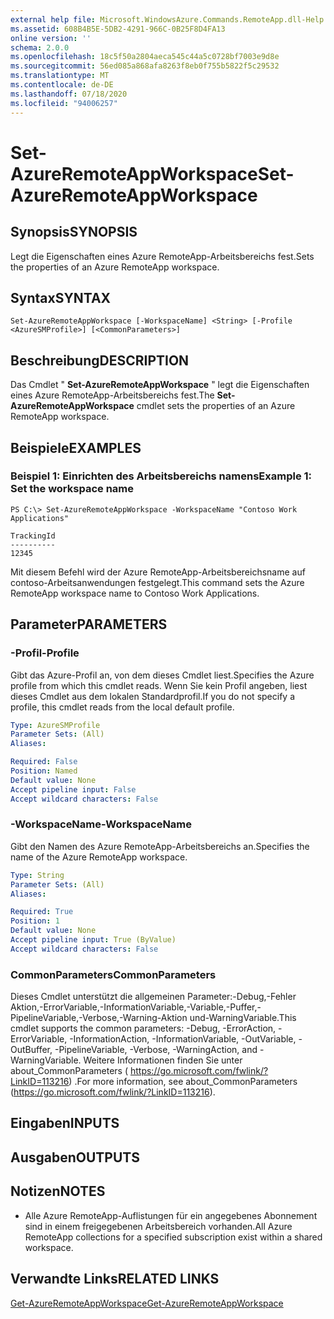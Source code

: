 ```yaml
---
external help file: Microsoft.WindowsAzure.Commands.RemoteApp.dll-Help.xml
ms.assetid: 608B4B5E-5DB2-4291-966C-0B25F8D4FA13
online version: ''
schema: 2.0.0
ms.openlocfilehash: 18c5f50a2804aeca545c44a5c0728bf7003e9d8e
ms.sourcegitcommit: 56ed085a868afa8263f8eb0f755b5822f5c29532
ms.translationtype: MT
ms.contentlocale: de-DE
ms.lasthandoff: 07/18/2020
ms.locfileid: "94006257"
---
```

# <span data-ttu-id="6e79b-101">Set-AzureRemoteAppWorkspace</span><span class="sxs-lookup"><span data-stu-id="6e79b-101">Set-AzureRemoteAppWorkspace</span></span>

## <span data-ttu-id="6e79b-102">Synopsis</span><span class="sxs-lookup"><span data-stu-id="6e79b-102">SYNOPSIS</span></span>
<span data-ttu-id="6e79b-103">Legt die Eigenschaften eines Azure RemoteApp-Arbeitsbereichs fest.</span><span class="sxs-lookup"><span data-stu-id="6e79b-103">Sets the properties of an Azure RemoteApp workspace.</span></span>

## <span data-ttu-id="6e79b-104">Syntax</span><span class="sxs-lookup"><span data-stu-id="6e79b-104">SYNTAX</span></span>

```
Set-AzureRemoteAppWorkspace [-WorkspaceName] <String> [-Profile <AzureSMProfile>] [<CommonParameters>]
```

## <span data-ttu-id="6e79b-105">Beschreibung</span><span class="sxs-lookup"><span data-stu-id="6e79b-105">DESCRIPTION</span></span>
<span data-ttu-id="6e79b-106">Das Cmdlet " **Set-AzureRemoteAppWorkspace** " legt die Eigenschaften eines Azure RemoteApp-Arbeitsbereichs fest.</span><span class="sxs-lookup"><span data-stu-id="6e79b-106">The **Set-AzureRemoteAppWorkspace** cmdlet sets the properties of an Azure RemoteApp workspace.</span></span>

## <span data-ttu-id="6e79b-107">Beispiele</span><span class="sxs-lookup"><span data-stu-id="6e79b-107">EXAMPLES</span></span>

### <span data-ttu-id="6e79b-108">Beispiel 1: Einrichten des Arbeitsbereichs namens</span><span class="sxs-lookup"><span data-stu-id="6e79b-108">Example 1: Set the workspace name</span></span>
```
PS C:\> Set-AzureRemoteAppWorkspace -WorkspaceName "Contoso Work Applications"

TrackingId
----------
12345
```

<span data-ttu-id="6e79b-109">Mit diesem Befehl wird der Azure RemoteApp-Arbeitsbereichsname auf contoso-Arbeitsanwendungen festgelegt.</span><span class="sxs-lookup"><span data-stu-id="6e79b-109">This command sets the Azure RemoteApp workspace name to Contoso Work Applications.</span></span>

## <span data-ttu-id="6e79b-110">Parameter</span><span class="sxs-lookup"><span data-stu-id="6e79b-110">PARAMETERS</span></span>

### <span data-ttu-id="6e79b-111">-Profil</span><span class="sxs-lookup"><span data-stu-id="6e79b-111">-Profile</span></span>
<span data-ttu-id="6e79b-112">Gibt das Azure-Profil an, von dem dieses Cmdlet liest.</span><span class="sxs-lookup"><span data-stu-id="6e79b-112">Specifies the Azure profile from which this cmdlet reads.</span></span>
<span data-ttu-id="6e79b-113">Wenn Sie kein Profil angeben, liest dieses Cmdlet aus dem lokalen Standardprofil.</span><span class="sxs-lookup"><span data-stu-id="6e79b-113">If you do not specify a profile, this cmdlet reads from the local default profile.</span></span>

```yaml
Type: AzureSMProfile
Parameter Sets: (All)
Aliases: 

Required: False
Position: Named
Default value: None
Accept pipeline input: False
Accept wildcard characters: False
```

### <span data-ttu-id="6e79b-114">-WorkspaceName</span><span class="sxs-lookup"><span data-stu-id="6e79b-114">-WorkspaceName</span></span>
<span data-ttu-id="6e79b-115">Gibt den Namen des Azure RemoteApp-Arbeitsbereichs an.</span><span class="sxs-lookup"><span data-stu-id="6e79b-115">Specifies the name of the Azure RemoteApp workspace.</span></span>

```yaml
Type: String
Parameter Sets: (All)
Aliases: 

Required: True
Position: 1
Default value: None
Accept pipeline input: True (ByValue)
Accept wildcard characters: False
```

### <span data-ttu-id="6e79b-116">CommonParameters</span><span class="sxs-lookup"><span data-stu-id="6e79b-116">CommonParameters</span></span>
<span data-ttu-id="6e79b-117">Dieses Cmdlet unterstützt die allgemeinen Parameter:-Debug,-Fehler Aktion,-ErrorVariable,-InformationVariable,-Variable,-Puffer,-PipelineVariable,-Verbose,-Warning-Aktion und-WarningVariable.</span><span class="sxs-lookup"><span data-stu-id="6e79b-117">This cmdlet supports the common parameters: -Debug, -ErrorAction, -ErrorVariable, -InformationAction, -InformationVariable, -OutVariable, -OutBuffer, -PipelineVariable, -Verbose, -WarningAction, and -WarningVariable.</span></span> <span data-ttu-id="6e79b-118">Weitere Informationen finden Sie unter about_CommonParameters ( https://go.microsoft.com/fwlink/?LinkID=113216) .</span><span class="sxs-lookup"><span data-stu-id="6e79b-118">For more information, see about_CommonParameters (https://go.microsoft.com/fwlink/?LinkID=113216).</span></span>

## <span data-ttu-id="6e79b-119">Eingaben</span><span class="sxs-lookup"><span data-stu-id="6e79b-119">INPUTS</span></span>

## <span data-ttu-id="6e79b-120">Ausgaben</span><span class="sxs-lookup"><span data-stu-id="6e79b-120">OUTPUTS</span></span>

## <span data-ttu-id="6e79b-121">Notizen</span><span class="sxs-lookup"><span data-stu-id="6e79b-121">NOTES</span></span>
* <span data-ttu-id="6e79b-122">Alle Azure RemoteApp-Auflistungen für ein angegebenes Abonnement sind in einem freigegebenen Arbeitsbereich vorhanden.</span><span class="sxs-lookup"><span data-stu-id="6e79b-122">All Azure RemoteApp collections for a specified subscription exist within a shared workspace.</span></span>

## <span data-ttu-id="6e79b-123">Verwandte Links</span><span class="sxs-lookup"><span data-stu-id="6e79b-123">RELATED LINKS</span></span>

[<span data-ttu-id="6e79b-124">Get-AzureRemoteAppWorkspace</span><span class="sxs-lookup"><span data-stu-id="6e79b-124">Get-AzureRemoteAppWorkspace</span></span>](./Get-AzureRemoteAppWorkspace.md)



